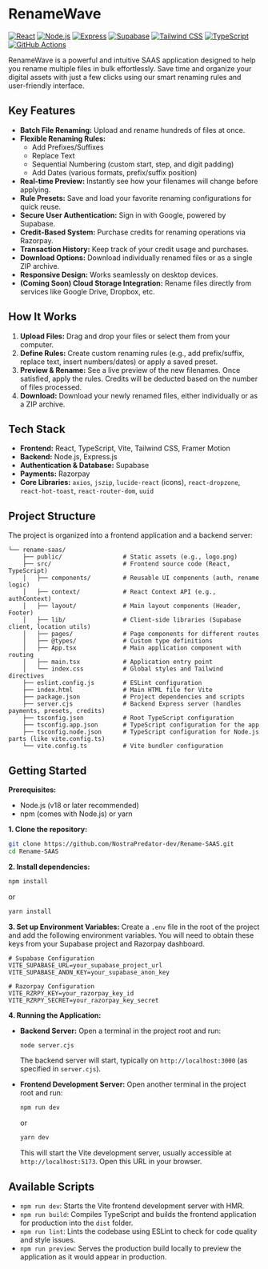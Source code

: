 # RenameWave
[![React](https://img.shields.io/badge/Frontend-React-%2361DAFB?logo=react&logoColor=white)](https://reactjs.org)
[![Node.js](https://img.shields.io/badge/Backend-Node.js-%23339933?logo=node.js&logoColor=white)](https://nodejs.org)
[![Express](https://img.shields.io/badgehttps://rename-saas.onrender.com-Express-%23000000?logo=express&logoColor=white)](https://expressjs.com)
[![Supabase](https://img.shields.io/badge/Database-Supabase-%2347A248?logo=supabse&logoColor=white)](https://supabase.com)
[![Tailwind CSS](https://img.shields.io/badge/UI-TailwindCSS-%2306B6D4?logo=tailwindcss&logoColor=white)](https://tailwindcss.com)
[![TypeScript](https://img.shields.io/badge/Language-TypeScript-%23007ACC?logo=typescript&logoColor=white)](https://typescriptlang.org)
[![GitHub Actions](https://img.shields.io/badge/CI-GitHub%20Actions-%232671E5?logo=githubactions&logoColor=white)](https://docs.github.com/en/actions)

RenameWave is a powerful and intuitive SAAS application designed to help you rename multiple files in bulk effortlessly. Save time and organize your digital assets with just a few clicks using our smart renaming rules and user-friendly interface.

## Key Features

*   **Batch File Renaming:** Upload and rename hundreds of files at once.
*   **Flexible Renaming Rules:**
    *   Add Prefixes/Suffixes
    *   Replace Text
    *   Sequential Numbering (custom start, step, and digit padding)
    *   Add Dates (various formats, prefix/suffix position)
*   **Real-time Preview:** Instantly see how your filenames will change before applying.
*   **Rule Presets:** Save and load your favorite renaming configurations for quick reuse.
*   **Secure User Authentication:** Sign in with Google, powered by Supabase.
*   **Credit-Based System:** Purchase credits for renaming operations via Razorpay.
*   **Transaction History:** Keep track of your credit usage and purchases.
*   **Download Options:** Download individually renamed files or as a single ZIP archive.
*   **Responsive Design:** Works seamlessly on desktop devices.
*   **(Coming Soon) Cloud Storage Integration:** Rename files directly from services like Google Drive, Dropbox, etc.

## How It Works

1.  **Upload Files:** Drag and drop your files or select them from your computer.
2.  **Define Rules:** Create custom renaming rules (e.g., add prefix/suffix, replace text, insert numbers/dates) or apply a saved preset.
3.  **Preview & Rename:** See a live preview of the new filenames. Once satisfied, apply the rules. Credits will be deducted based on the number of files processed.
4.  **Download:** Download your newly renamed files, either individually or as a ZIP archive.

## Tech Stack

*   **Frontend:** React, TypeScript, Vite, Tailwind CSS, Framer Motion
*   **Backend:** Node.js, Express.js
*   **Authentication & Database:** Supabase
*   **Payments:** Razorpay
*   **Core Libraries:** `axios`, `jszip`, `lucide-react` (icons), `react-dropzone`, `react-hot-toast`, `react-router-dom`, `uuid`

## Project Structure

The project is organized into a frontend application and a backend server:
```
└── rename-saas/
    ├── public/                 # Static assets (e.g., logo.png)
    ├── src/                    # Frontend source code (React, TypeScript)
    │   ├── components/         # Reusable UI components (auth, rename logic)
    │   ├── context/            # React Context API (e.g., authContext)
    │   ├── layout/             # Main layout components (Header, Footer)
    │   ├── lib/                # Client-side libraries (Supabase client, location utils)
    │   ├── pages/              # Page components for different routes
    │   ├── @types/             # Custom type definitions
    │   ├── App.tsx             # Main application component with routing
    │   ├── main.tsx            # Application entry point
    │   └── index.css           # Global styles and Tailwind directives
    ├── eslint.config.js        # ESLint configuration
    ├── index.html              # Main HTML file for Vite
    ├── package.json            # Project dependencies and scripts
    ├── server.cjs              # Backend Express server (handles payments, presets, credits)
    ├── tsconfig.json           # Root TypeScript configuration
    ├── tsconfig.app.json       # TypeScript configuration for the app
    ├── tsconfig.node.json      # TypeScript configuration for Node.js parts (like vite.config.ts)
    └── vite.config.ts          # Vite bundler configuration
```

## Getting Started

**Prerequisites:**
*   Node.js (v18 or later recommended)
*   npm (comes with Node.js) or yarn

**1. Clone the repository:**
```bash
git clone https://github.com/NostraPredator-dev/Rename-SAAS.git
cd Rename-SAAS
```

**2. Install dependencies:**
```bash
npm install
```
or
```bash
yarn install
```

**3. Set up Environment Variables:**
Create a `.env` file in the root of the project and add the following environment variables. You will need to obtain these keys from your Supabase project and Razorpay dashboard.

```env
# Supabase Configuration
VITE_SUPABASE_URL=your_supabase_project_url
VITE_SUPABASE_ANON_KEY=your_supabase_anon_key

# Razorpay Configuration
VITE_RZRPY_KEY=your_razorpay_key_id
VITE_RZRPY_SECRET=your_razorpay_key_secret
```

**4. Running the Application:**

*   **Backend Server:**
    Open a terminal in the project root and run:
    ```bash
    node server.cjs
    ```
    The backend server will start, typically on `http://localhost:3000` (as specified in `server.cjs`).

*   **Frontend Development Server:**
    Open another terminal in the project root and run:
    ```bash
    npm run dev
    ```
    or
    ```bash
    yarn dev
    ```
    This will start the Vite development server, usually accessible at `http://localhost:5173`. Open this URL in your browser.

## Available Scripts

*   `npm run dev`: Starts the Vite frontend development server with HMR.
*   `npm run build`: Compiles TypeScript and builds the frontend application for production into the `dist` folder.
*   `npm run lint`: Lints the codebase using ESLint to check for code quality and style issues.
*   `npm run preview`: Serves the production build locally to preview the application as it would appear in production.
